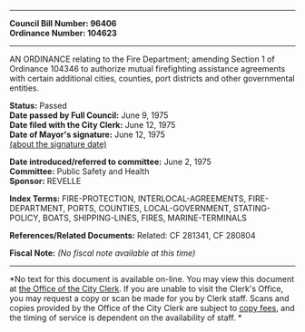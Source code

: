 * * * * *  
  
**Council Bill Number: [](#h0)[](#h2)96406**   
**Ordinance Number: 104623**  
  
* * * * *  
  
AN ORDINANCE relating to the Fire Department; amending Section 1 of Ordinance 104346 to authorize mutual firefighting assistance agreements with certain additional cities, counties, port districts and other governmental entities.  
  
**Status:** Passed   
**Date passed by Full Council:** June 9, 1975   
**Date filed with the City Clerk:** June 12, 1975   
**Date of Mayor's signature:** June 12, 1975   
[(about the signature date)](/~public/approvaldate.htm)   
  
  
**Date introduced/referred to committee:** June 2, 1975   
**Committee:** Public Safety and Health   
**Sponsor:** REVELLE   
  
**Index Terms:** FIRE-PROTECTION, INTERLOCAL-AGREEMENTS, FIRE-DEPARTMENT, PORTS, COUNTIES, LOCAL-GOVERNMENT, STATING-POLICY, BOATS, SHIPPING-LINES, FIRES, MARINE-TERMINALS  
  
**References/Related Documents:** Related: CF 281341, CF 280804  
  
**Fiscal Note:** *(No fiscal note available at this time)*  
  
* * * * *  
  
*No text for this document is available on-line. You may view this document at [the Office of the City Clerk](http://www.seattle.gov/leg/clerk/contactUs.htm). If you are unable to visit the Clerk's Office, you may request a copy or scan be made for you by Clerk staff. Scans and copies provided by the Office of the City Clerk are subject to [copy fees](http://clerk.seattle.gov/~public/clerkfees.htm), and the timing of service is dependent on the availability of staff. *  
  
  

